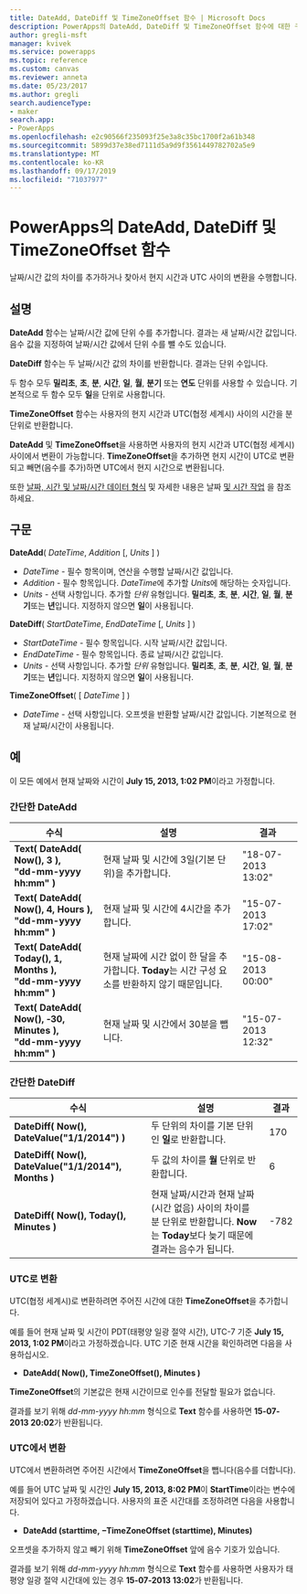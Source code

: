 ```yaml
---
title: DateAdd, DateDiff 및 TimeZoneOffset 함수 | Microsoft Docs
description: PowerApps의 DateAdd, DateDiff 및 TimeZoneOffset 함수에 대한 구문과 예제를 포함한 참조 정보
author: gregli-msft
manager: kvivek
ms.service: powerapps
ms.topic: reference
ms.custom: canvas
ms.reviewer: anneta
ms.date: 05/23/2017
ms.author: gregli
search.audienceType:
- maker
search.app:
- PowerApps
ms.openlocfilehash: e2c90566f235093f25e3a8c35bc1700f2a61b348
ms.sourcegitcommit: 5899d37e38ed7111d5a9d9f3561449782702a5e9
ms.translationtype: MT
ms.contentlocale: ko-KR
ms.lasthandoff: 09/17/2019
ms.locfileid: "71037977"
---
```

# <a name="dateadd-datediff-and-timezoneoffset-functions-in-powerapps"></a>PowerApps의 DateAdd, DateDiff 및 TimeZoneOffset 함수
날짜/시간 값의 차이를 추가하거나 찾아서 현지 시간과 UTC 사이의 변환을 수행합니다.

## <a name="description"></a>설명
**DateAdd** 함수는 날짜/시간 값에 단위 수를 추가합니다. 결과는 새 날짜/시간 값입니다. 음수 값을 지정하여 날짜/시간 값에서 단위 수를 뺄 수도 있습니다.

**DateDiff** 함수는 두 날짜/시간 값의 차이를 반환합니다. 결과는 단위 수입니다.

두 함수 모두 **밀리초**, **초**, **분**, **시간**, **일**, **월**, **분기** 또는 **연도** 단위를 사용할 수 있습니다.  기본적으로 두 함수 모두 **일**을 단위로 사용합니다.

**TimeZoneOffset** 함수는 사용자의 현지 시간과 UTC(협정 세계시) 사이의 시간을 분 단위로 반환합니다.   

**DateAdd** 및 **TimeZoneOffset**을 사용하면 사용자의 현지 시간과 UTC(협정 세계시) 사이에서 변환이 가능합니다.  **TimeZoneOffset**을 추가하면 현지 시간이 UTC로 변환되고 빼면(음수를 추가)하면 UTC에서 현지 시간으로 변환됩니다.

또한 [날짜, 시간 및 날짜/시간 데이터 형식](/data-types#date-time-and-datetime) 및 자세한 내용은 날짜 [및 시간 작업](../show-text-dates-times.md) 을 참조 하세요.

## <a name="syntax"></a>구문
**DateAdd**( *DateTime*, *Addition* [, *Units* ] )

* *DateTime* - 필수 항목이며, 연산을 수행할 날짜/시간 값입니다.
* *Addition* - 필수 항목입니다. *DateTime*에 추가할 *Units*에 해당하는 숫자입니다.
* *Units* - 선택 사항입니다. 추가할 *단위* 유형입니다. **밀리초**, **초**, **분**, **시간**, **일**, **월**, **분기**또는 **년**입니다.  지정하지 않으면 **일**이 사용됩니다.

**DateDiff**( *StartDateTime*, *EndDateTime* [, *Units* ] )

* *StartDateTime* - 필수 항목입니다. 시작 날짜/시간 값입니다.
* *EndDateTime* - 필수 항목입니다. 종료 날짜/시간 값입니다.
* *Units* - 선택 사항입니다. 추가할 *단위* 유형입니다. **밀리초**, **초**, **분**, **시간**, **일**, **월**, **분기**또는 **년**입니다.  지정하지 않으면 **일**이 사용됩니다.

**TimeZoneOffset**( [ *DateTime* ] )

* *DateTime* - 선택 사항입니다.  오프셋을 반환할 날짜/시간 값입니다.  기본적으로 현재 날짜/시간이 사용됩니다.

## <a name="examples"></a>예
이 모든 예에서 현재 날짜와 시간이 **July 15, 2013, 1:02 PM**이라고 가정합니다.

### <a name="simple-dateadd"></a>간단한 DateAdd

| 수식 | 설명 | 결과 |
| --- | --- | --- |
| **Text( DateAdd( Now(), 3 ),<br>"dd-mm-yyyy hh:mm" )** |현재 날짜 및 시간에 3일(기본 단위)을 추가합니다. |"18-07-2013 13:02" |
| **Text( DateAdd( Now(), 4, Hours ),<br>"dd-mm-yyyy hh:mm" )** |현재 날짜 및 시간에 4시간을 추가합니다. |"15-07-2013 17:02" |
| **Text( DateAdd( Today(), 1, Months ),<br>"dd-mm-yyyy hh:mm" )** |현재 날짜에 시간 없이 한 달을 추가합니다. **Today**는 시간 구성 요소를 반환하지 않기 때문입니다. |"15-08-2013 00:00" |
| **Text( DateAdd( Now(), &#8209;30, Minutes ),<br>"dd-mm-yyyy hh:mm" )** |현재 날짜 및 시간에서 30분을 뺍니다. |"15-07-2013 12:32" |

### <a name="simple-datediff"></a>간단한 DateDiff

| 수식 | 설명 | 결과 |
| --- | --- | --- |
| **DateDiff( Now(), DateValue("1/1/2014") )** |두 단위의 차이를 기본 단위인 **일**로 반환합니다. |170 |
| **DateDiff( Now(), DateValue("1/1/2014"), Months )** |두 값의 차이를 **월** 단위로 반환합니다. |6 |
| **DateDiff( Now(), Today(), Minutes )** |현재 날짜/시간과 현재 날짜(시간 없음) 사이의 차이를 분 단위로 반환합니다.  **Now**는 **Today**보다 늦기 때문에 결과는 음수가 됩니다. |-782 |

### <a name="converting-to-utc"></a>UTC로 변환
UTC(협정 세계시)로 변환하려면 주어진 시간에 대한 **TimeZoneOffset**을 추가합니다.  

예를 들어 현재 날짜 및 시간이 PDT(태평양 일광 절약 시간), UTC-7 기준 **July 15, 2013, 1:02 PM**이라고 가정하겠습니다.  UTC 기준 현재 시간을 확인하려면 다음을 사용하십시오.

* **DateAdd( Now(), TimeZoneOffset(), Minutes )**

**TimeZoneOffset**의 기본값은 현재 시간이므로 인수를 전달할 필요가 없습니다.

결과를 보기 위해 *dd-mm-yyyy hh:mm* 형식으로 **Text** 함수를 사용하면 **15-07-2013 20:02**가 반환됩니다.

### <a name="converting-from-utc"></a>UTC에서 변환
UTC에서 변환하려면 주어진 시간에서 **TimeZoneOffset**을 뺍니다(음수를 더합니다).

예를 들어 UTC 날짜 및 시간인 **July 15, 2013, 8:02 PM**이 **StartTime**이라는 변수에 저장되어 있다고 가정하겠습니다. 사용자의 표준 시간대를 조정하려면 다음을 사용합니다.

* **DateAdd (starttime, &minus;TimeZoneOffset (starttime), Minutes)**

오프셋을 추가하지 않고 빼기 위해 **TimeZoneOffset** 앞에 음수 기호가 있습니다.

결과를 보기 위해 *dd-mm-yyyy hh:mm* 형식으로 **Text** 함수를 사용하면 사용자가 태평양 일광 절약 시간대에 있는 경우 **15-07-2013 13:02**가 반환됩니다.

